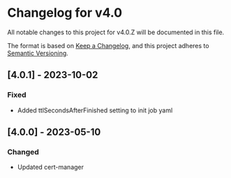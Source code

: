 # Changelog for v4.0

All notable changes to this project for v4.0.Z will be documented in this file.

The format is based on [Keep a Changelog](https://keepachangelog.com/en/1.0.0/),
and this project adheres to [Semantic Versioning](https://semver.org/spec/v2.0.0.html).


## [4.0.1] - 2023-10-02

### Fixed

- Added ttlSecondsAfterFinished setting to init job yaml

## [4.0.0] - 2023-05-10

### Changed

- Updated cert-manager
